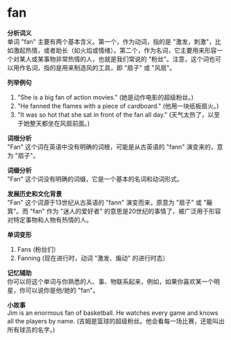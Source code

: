 # fan

**分析词义**  
单词 "fan" 主要有两个基本含义。第一个，作为动词，指的是 "激发，刺激"，比如激起热情，或者助长（如火焰或情绪）。第二个，作为名词，它主要用来形容一个对某人或某事物非常热情的人，也就是我们常说的 "粉丝"。注意，这个词也可以用作名词，指的是用来制造风的工具，即 "扇子" 或 "风扇"。

  

**列举例句**

  

1.  "She is a big fan of action movies." (她是动作电影的超级粉丝。)
2.  "He fanned the flames with a piece of cardboard." (他用一块纸板扇火。)
3.  "It was so hot that she sat in front of the fan all day." (天气太热了，以至于她整天都坐在风扇前面。)

  

**词根分析**  
"Fan" 这个词在英语中没有明确的词根，可能是从古英语的 "fann" 演变来的，意为 "扇子"。

  

**词缀分析**  
"Fan" 这个词没有明确的词缀，它是一个基本的名词和动词形式。

  

**发展历史和文化背景**  
"Fan" 这个词源于13世纪从古英语的 "fann" 演变而来，原意为 "扇子" 或 "簸箕"。而 "fan" 作为 "迷人的爱好者" 的意思是20世纪的事情了，被广泛用于形容对特定事物和人物有热情的人。

  

**单词变形**

  

1.  Fans (粉丝们）
2.  Fanning (现在进行时，动词 "激发、煽动" 的进行时态）

  

**记忆辅助**  
你可以将这个单词与你熟悉的人、事、物联系起来，例如，如果你喜欢某一个明星，你可以说你是他/她的 "fan"。

  

**小故事**  
Jim is an enormous fan of basketball. He watches every game and knows all the players by name. (吉姆是篮球的超级粉丝。他会看每一场比赛，还能叫出所有球员的名字。)
